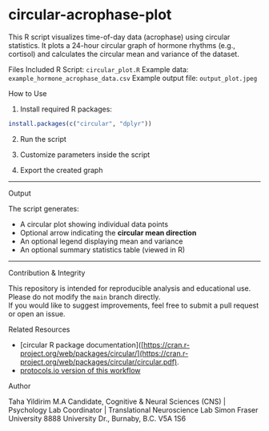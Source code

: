 # circular-acrophase-plot

This R script visualizes time-of-day data (acrophase) using circular statistics. It plots a 24-hour circular graph of hormone rhythms (e.g., cortisol) and calculates the circular mean and variance of the dataset.

Files Included
R Script: `circular_plot.R`
Example data: `example_hormone_acrophase_data.csv`
Example output file: `output_plot.jpeg`

How to Use

1. Install required R packages:

```r
install.packages(c("circular", "dplyr"))
```

2. Run the script

3. Customize parameters inside the script

4. Export the created graph
---

Output

The script generates:
- A circular plot showing individual data points
- Optional arrow indicating the **circular mean direction**
- An optional legend displaying mean and variance
- An optional summary statistics table (viewed in R)

---

Contribution & Integrity

This repository is intended for reproducible analysis and educational use.  
Please do not modify the `main` branch directly.  
If you would like to suggest improvements, feel free to submit a pull request or open an issue.


Related Resources

- [circular R package documentation]([https://cran.r-project.org/web/packages/circular/](https://cran.r-project.org/web/packages/circular/circular.pdf).
- [protocols.io version of this workflow](https://www.protocols.io/) 


Author

Taha Yildirim
M.A Candidate, Cognitive & Neural Sciences (CNS) | Psychology
Lab Coordinator | Translational Neuroscience Lab 
Simon Fraser University
8888 University Dr., Burnaby, B.C. V5A 1S6
